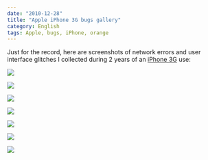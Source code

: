 ```yaml
---
date: "2010-12-28"
title: "Apple iPhone 3G bugs gallery"
category: English
tags: Apple, bugs, iPhone, orange
---
```


Just for the record, here are screenshots of network errors and user interface glitches I collected during 2 years of an [iPhone 3G](https://amzn.com/B001AXA056/?tag=kevideld-20) use:



![]({attach}IMG_2170.png)

![]({attach}IMG_3208.png)

![]({attach}IMG_2158.png)

![]({attach}IMG_2171.png)

![]({attach}IMG_3214.png)

![]({attach}IMG_2177.png)

![]({attach}IMG_0010.png)

